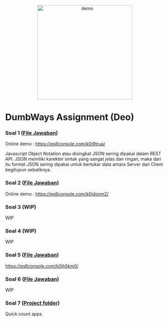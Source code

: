 <p align="center">
  <img width="300" align="center" src="https://cdn.techinasia.com/data/images/LzvV52o01nNnKw9jBzEU9yTsdLLLNINayjwdwxV3.png" alt="demo"/>
</p>

# DumbWays Assignment (Deo)

### Soal 1 ([File Jawaban](../../1.js))
Online demo : https://es6console.com/k0j9trua/

Javascript Object Notation atau disingkat JSON sering dipakai dalam REST API. 
JSON memiliki karekter sintak yang sangat jelas dan ringan, maka dari itu format JSON sering dipakai untuk bertukar data antara
Server dan Client begitupun sebaliknya. 

### Soal 2 ([File Jawaban](../../2.js))
Online demo : https://es6console.com/k0jdovm2/

### Soal 3 (WIP)
WIP

### Soal 4 (WIP)
WIP

### Soal 5 ([File Jawaban](../../5.js))
https://es6console.com/k0jh5km0/

### Soal 6 ([File Jawaban](../../5.js))
WIP

### Soal 7 ([Project folder](../../7))
Quick count apps.